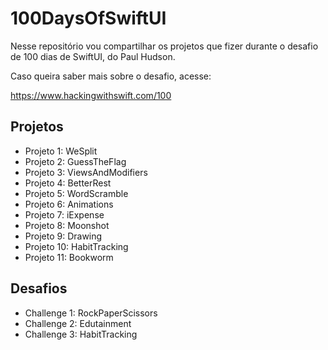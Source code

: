 # 100DaysOfSwiftUI
Nesse repositório vou compartilhar os projetos que fizer durante o desafio de 100 dias de SwiftUI, do Paul Hudson.

Caso queira saber mais sobre o desafio, acesse: 

https://www.hackingwithswift.com/100

## Projetos

- Projeto 1: WeSplit
- Projeto 2: GuessTheFlag
- Projeto 3: ViewsAndModifiers
- Projeto 4: BetterRest
- Projeto 5: WordScramble
- Projeto 6: Animations
- Projeto 7: iExpense
- Projeto 8: Moonshot
- Projeto 9: Drawing
- Projeto 10: HabitTracking
- Projeto 11: Bookworm

## Desafios

- Challenge 1: RockPaperScissors
- Challenge 2: Edutainment
- Challenge 3: HabitTracking
